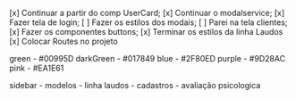 [x] Continuar a partir do comp UserCard;
[x] Continuar o modalservice;
[x] Fazer tela de login;
[ ] Fazer os estilos dos modais;
[ ] Parei na tela clientes;
[x] Fazer os componentes buttons;
[x] Terminar os estilos da linha Laudos
[x] Colocar Routes no projeto

green - #00995D
darkGreen - #017849
blue - #2F80ED
purple - #9D28AC
pink - #EA1E61

sidebar - modelos - linha laudos
        - cadastros - avaliação psicologica